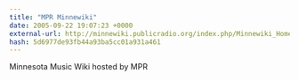 ```yaml
---
title: "MPR Minnewiki"
date: 2005-09-22 19:07:23 +0000
external-url: http://minnewiki.publicradio.org/index.php/Minnewiki_Home
hash: 5d6977de93fb44a93ba5cc01a931a461
---
```


Minnesota Music Wiki hosted by MPR
